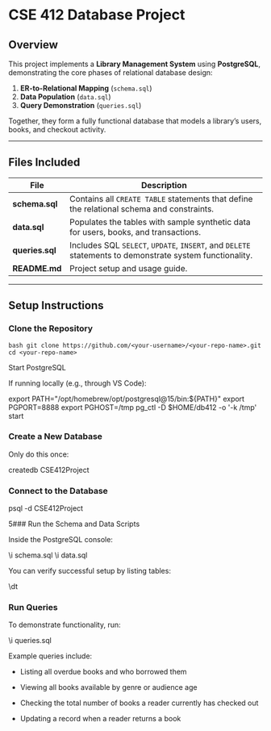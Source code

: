 # CSE 412 Database Project

## Overview
This project implements a **Library Management System** using **PostgreSQL**, demonstrating the core phases of relational database design:
1. **ER-to-Relational Mapping** (`schema.sql`)
2. **Data Population** (`data.sql`)
3. **Query Demonstration** (`queries.sql`)

Together, they form a fully functional database that models a library’s users, books, and checkout activity.

---

## Files Included
| File | Description |
|------|--------------|
| **schema.sql** | Contains all `CREATE TABLE` statements that define the relational schema and constraints. |
| **data.sql** | Populates the tables with sample synthetic data for users, books, and transactions. |
| **queries.sql** | Includes SQL `SELECT`, `UPDATE`, `INSERT`, and `DELETE` statements to demonstrate system functionality. |
| **README.md** | Project setup and usage guide. |

---

## Setup Instructions

### Clone the Repository
``bash
git clone https://github.com/<your-username>/<your-repo-name>.git
cd <your-repo-name>``

Start PostgreSQL

If running locally (e.g., through VS Code):

export PATH="/opt/homebrew/opt/postgresql@15/bin:${PATH}"
export PGPORT=8888
export PGHOST=/tmp
pg_ctl -D $HOME/db412 -o '-k /tmp' start

### Create a New Database

Only do this once:

createdb CSE412Project

### Connect to the Database
psql -d CSE412Project

5️### Run the Schema and Data Scripts

Inside the PostgreSQL console:

\i schema.sql
\i data.sql


You can verify successful setup by listing tables:

\dt

### Run Queries

To demonstrate functionality, run:

\i queries.sql

Example queries include:

 - Listing all overdue books and who borrowed them

 - Viewing all books available by genre or audience age

 - Checking the total number of books a reader currently has checked out

 - Updating a record when a reader returns a book

